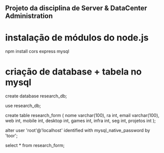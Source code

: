 ## Projeto da disciplina de Server & DataCenter Administration ##

# instalação de módulos do node.js
npm install cors express mysql

# criação de database + tabela no mysql
create database research_db;

use research_db;

create table research_form ( nome varchar(100), ra int, email varchar(100), web int, mobile int, desktop int, games int, infra int, seg int, projetos int );

alter user 'root'@'localhost' identified with mysql_native_password by 'toor';

select * from research_form;
